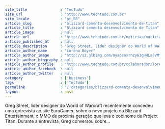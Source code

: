 ```yaml
---
site_title               : "TecTudo"
site_url                 : "http://www.techtudo.com.br"
site_locale              : "pt_BR"
article_slug             : "blizzard-comenta-desenvolvimento-de-titan"
article_title            : "Blizzard comenta desenvolvimento de Titan"
article_image            : null
article_url              : "http://www.techtudo.com.br/noticias/noticia/2011/06/blizzard-comenta-desenvolvimento-de-titan.html"
article_published_at     : null
article_description      : "Greg Street, líder designer do World of Warcraft recentemente concedeu uma entrevista ao site EuroGamer, sobre o novo projeto da Blizzard Entertainment, o MMO de próxima geração que leva o codinome de Project Titan. Durante a entrevista, Greg conversou sobre..."
article_author_name      : "Lorena Boyer"
article_author_image     : "http://s2.glbimg.com/myaosnxrnzy63gHHLaJVMtg33QQ=/30x30/s2.glbimg.com/zqZor8UyqSyIzQzcKMBd-E5rUP0=/140x140/s.glbimg.com/po/tt2/f/original/2013/11/12/lorena.jpg"
article_author_biography : null
article_author_profile   : "http://www.techtudo.com.br/colaborador/lorena-boyer.html"
article_author_facebook  : null
article_author_twitter   : null
category                 : ['business']
tags                     : ['TecTudo']
permalink                : "/:categories/blizzard-comenta-desenvolvimento-de-titan/"
layout                   : post
---
```


Greg Street, líder designer do World of Warcraft recentemente concedeu uma entrevista ao site EuroGamer, sobre o novo projeto da Blizzard Entertainment, o MMO de próxima geração que leva o codinome de Project Titan. Durante a entrevista, Greg conversou sobre...
